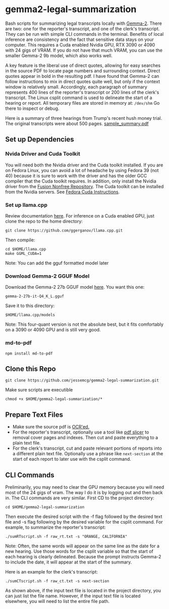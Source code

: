 # gemma2-legal-summarization
Bash scripts for summarizing legal transcripts locally with [Gemma-2](https://ai.google.dev/gemma/docs). There are two: one for the reporter's transcript, and one of the clerk's transcript. They can be run with simple CLI commands in the terminal. Benefits of local inference are consistency and the fact that sensitive data stays on your computer. This requires a Cuda enabled Nvidia GPU, RTX 3090 or 4090 with 24 gigs of VRAM. If you do not have that much VRAM, you can use the smaller Gemma-2 9b model, which also works well.

A key feature is the liberal use of direct quotes, allowing for easy searches in the source PDF to locate page numbers and surrounding context. Direct quotes appear in bold in the resulting pdf. I have found that Gemma-2 can follow instructions to mix in direct quotes quite well, but only if the context window is relatively small. Accordingly, each paragraph of summary represents 400 lines of the reporter's transcript or 200 lines of the clerk's transcript. The Linux csplit command is used to delineate the start of a hearing or report. All temporary files are stored in memory at: `/dev/shm` Go there to inspect or debug.

Here is a summary of three hearings from Trump's recent hush money trial. The original transcripts were about 500 pages.
 [sample_summary.pdf](https://github.com/user-attachments/files/17075180/sample_summary.pdf)
 
## Set up Dependencies

### Nvida Driver and Cuda Toolkit
You will need both the Nvidia driver and the Cuda toolkit installed. If you are on Fedora Linux, you can avoid a lot of headache by using Fedora 39 (not 40) because it is sure to work with the driver and has the older GCC compiler that the Cuda toolkit requires. In addition, only install the Nvidia driver from the [Fusion Nonfree Repository](https://rpmfusion.org/Howto/NVIDIA). The Cuda toolkit can be installed from the Nvidia servers. See [Fedora Cuda Instructions](https://rpmfusion.org/Howto/CUDA).

### Set up llama.cpp 
Review documentation [here](https://github.com/ggerganov/llama.cpp). For inference on a Cuda enabled GPU, just clone the repo to the home directory:

	git clone https://github.com/ggerganov/llama.cpp.git

Then compile:

	cd $HOME/llama.cpp
	make GGML_CUDA=1

Note: You can add the gguf formatted model later 

### Download Gemma-2 GGUF Model

Download the Gemma-2 27b GGUF model [here](https://huggingface.co/bartowski/gemma-2-27b-it-GGUF). You want this one:

    gemma-2-27b-it-Q4_K_L.gguf
    
Save it to this directory:

    $HOME/llama.cpp/models
    
Note: This four-quant version is not the absolute best, but it fits comfortably on a 3090 or 4090 GPU and is still very good.

### md-to-pdf

    npm install md-to-pdf

## Clone this Repo

    git clone https://github.com/jessemcg/gemma2-legal-summarization.git

Make sure scripts are executible

    chmod +x $HOME/gemma2-legal-summarization/*

## Prepare Text Files

* Make sure the source pdf is [OCR'ed.](https://en.wikipedia.org/wiki/Optical_character_recognition)
* For the reporter's transcript, optionally use a tool like [pdf slicer](https://flathub.org/apps/com.github.junrrein.PDFSlicer) to removal cover pages and indexes. Then cut and paste everything to a plain text file.
* For the clerk's transcript, cut and paste relevant portions of reports into a different plain text file. Optionally use a phrase like `next-section` at the start of each report to later use with the csplit command. 

## CLI Commands

Preliminarily, you may need to clear the GPU memory because you will need most of the 24 gigs of vram. The way I do it is by logging out and then back in. The CLI commands are very similar. First CD to the project directory:

    cd $HOME/gemma2-legal-summarization
    
Then execute the desired script with the -f flag followed by the desired text file and -s flag following by the desired variable for the csplit command. For example, to summarize the reporter's transcript:

    ./sumRTscript.sh -f raw_rt.txt -s "ORANGE, CALIFORNIA"
    
Note: Often, the same words will appear on the same line as the date for a new hearing. Use those words for the csplit variable so that the start of each hearing is clearly delineated. Because the prompt instructs Gemma-2 to include the date, it will appear at the start of the summary.

Here is an example for the clerk's transcript:

    ./sumCTscript.sh -f raw_ct.txt -s next-section
    
As shown above, if the input text file is located in the project directory, you can just list the file name. However, if the input text file is located elsewhere, you will need to list the entire file path.
